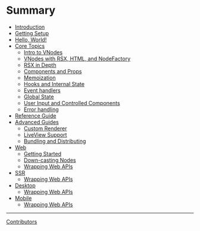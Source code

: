 # Summary

- [Introduction](README.md)
- [Getting Setup](setup.md)
- [Hello, World!](hello_world.md)
- [Core Topics](concepts/00-index.md)
    - [Intro to VNodes](concepts/vnodes.md)
    - [VNodes with RSX, HTML, and NodeFactory](concepts/rsx.md)
    - [RSX in Depth](concepts/rsx_in_depth.md)
    - [Components and Props](concepts/components.md)
    - [Memoization](concepts/memoization.md)
    - [Hooks and Internal State](concepts/hooks.md)
    - [Event handlers](concepts/event_handlers.md)
    - [Global State](concepts/sharedstate.md)
    - [User Input and Controlled Components](concepts/errorhandling.md)
    - [Error handling](concepts/errorhandling.md)
- [Reference Guide]()
- [Advanced Guides]()
  - [Custom Renderer]()
  - [LiveView Support]()
  - [Bundling and Distributing]()
- [Web]()
  - [Getting Started]()
  - [Down-casting Nodes]()
  - [Wrapping Web APIs]()
- [SSR]()
  - [Wrapping Web APIs]()
- [Desktop]()
  - [Wrapping Web APIs]()
- [Mobile]()
  - [Wrapping Web APIs]()


<!-- - [Command Line Tool](cli/README.md)
    - [init](cli/init.md)
    - [build](cli/build.md)
    - [watch](cli/watch.md)
    - [serve](cli/serve.md)
    - [test](cli/test.md)
    - [clean](cli/clean.md)
- [Format](format/README.md)
    - [SUMMARY.md](format/summary.md)
        - [Draft chapter]()
    - [Configuration](format/configuration/README.md)
        - [General](format/configuration/general.md)
        - [Preprocessors](format/configuration/preprocessors.md)
        - [Renderers](format/configuration/renderers.md)
        - [Environment Variables](format/configuration/environment-variables.md)
    - [Theme](format/theme/README.md)
        - [index.hbs](format/theme/index-hbs.md)
        - [Syntax highlighting](format/theme/syntax-highlighting.md)
        - [Editor](format/theme/editor.md)
    - [MathJax Support](format/mathjax.md)
    - [mdBook-specific features](format/mdbook.md)
- [Continuous Integration](continuous-integration.md)
- [For Developers](for_developers/README.md)
    - [Preprocessors](for_developers/preprocessors.md)
    - [Alternative Backends](for_developers/backends.md) -->

-----------

[Contributors](misc/contributors.md)
